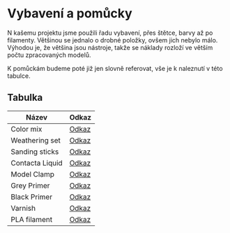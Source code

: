 # Vybavení a pomůcky

N kašemu projektu jsme použili řadu vybavení, přes štětce, barvy až po filamenty. Většinou se jednalo o drobné položky, ovšem jich nebylo málo. Výhodou je, že většina jsou nástroje, takže se náklady rozloží ve větším počtu zpracovaných modelů.

K pomůckám budeme poté již jen slovně referovat, vše je k naleznutí v této tabulce.

## Tabulka

Název | Odkaz
--- | ---
Color mix | [Odkaz](https://www.zuriel.cz/91020-color-mix-39612-redidlo-100-ml?gad_source=1&gclid=Cj0KCQiAw6yuBhDrARIsACf94RUoY1H3tE6u2HKn8bOcKskNsZCUBFITzntkq1VT6KKRbFlROVMinqwaAuhxEALw_wcB) 
Weathering set | [Odkaz](https://www.zuriel.cz/104245-weathering-set-sada-pigmentu-6-druhu)
Sanding sticks | [Odkaz](https://www.zuriel.cz/248910-sanding-sticks-39069-brousitka-5-ks) 
Contacta Liquid | [Odkaz](https://www.zuriel.cz/91024-contacta-liquid-special-39606-30-g) 
Model Clamp | [Odkaz](https://www.zuriel.cz/133228-model-clamp-set-39070-sada-svorek-8-ks) 
Grey Primer | [Odkaz](https://www.materialpro3d.cz/barvy--laky--lepidla/vallejo-aerosol-28011-grey-primer-spray--400ml/?gad_source=1&gclid=Cj0KCQiAw6yuBhDrARIsACf94RW4F7zQRLcxhMtpDgbZhtt87jZnalIDAVzhMlCFIU1soidoGCnzNL0aAk70EALw_wcB)
Black Primer| [Odkaz](https://www.materialpro3d.cz/barvy--laky--lepidla/vallejo-aerosol-28010-white-primer-spray--400ml/)
Varnish| [Odkaz](https://www.materialpro3d.cz/barvy--laky--lepidla/lak-ve-spreji-vallejo-28531-matt-spray-varnish--400ml/?gad_source=1&gclid=Cj0KCQiAw6yuBhDrARIsACf94RW5LYL_F059ypeVOZgdwEaPMZco4d7Lp1NRk7wsXmJnhnqV8rWr8qUaAoasEALw_wcB)
PLA filament| [Odkaz](https://www.alza.cz/creality-175mm-st-pla-cr-pla-1kg-seda-d5640008.htm)